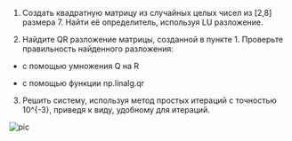 
1. Создать квадратную матрицу из случайных целых чисел из [2,8] размера 7. Найти её определитель, используя LU разложение.

2. Найдите QR разложение матрицы, созданной в пункте 1. Проверьте правильность найденного разложения: 

  - с помощью умножения Q на R

  - с помощью функции np.linalg.qr

3. Решить систему, используя метод простых итераций с точностью 10^{-3}, приведя к виду, удобному для итераций.

![pic](https://user-images.githubusercontent.com/90867530/170821305-afe94e3d-34b5-4284-b32b-83781833622f.png)
